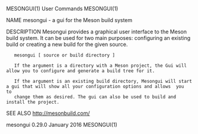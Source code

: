 MESONGUI(1)                                                        User Commands                                                       MESONGUI(1)

NAME
       mesongui - a gui for the Meson build system

DESCRIPTION
       Mesongui provides a graphical user interface to the Meson build system. It can be used for two main purposes: configuring an existing build
       or creating a new build for the given source.

       mesongui [ source or build directory ]

       If the argument is a directory with a Meson project, the Gui will allow you to configure and generate a build tree for it.

       If the argument is an existing build directory, Mesongui will start a gui that will show all your configuration options and allows  you  to
       change them as desired. The gui can also be used to build and install the project.

SEE ALSO
       http://mesonbuild.com/

mesongui 0.29.0                                                    January 2016                                                        MESONGUI(1)
